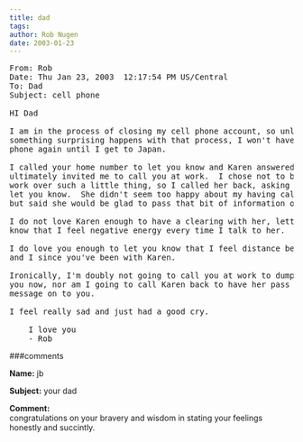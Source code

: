 ```yaml
---
title: dad
tags: 
author: Rob Nugen
date: 2003-01-23
---
```


<pre>
From: Rob
Date: Thu Jan 23, 2003  12:17:54 PM US/Central
To: Dad
Subject: cell phone

HI Dad

I am in the process of closing my cell phone account, so unless
something surprising happens with that process, I won't have a cell
phone again until I get to Japan.

I called your home number to let you know and Karen answered, and
ultimately invited me to call you at work.  I chose not to bug you at
work over such a little thing, so I called her back, asking if she'd
let you know.  She didn't seem too happy about my having called back,
but said she would be glad to pass that bit of information on.

I do not love Karen enough to have a clearing with her, letting her
know that I feel negative energy every time I talk to her.

I do love you enough to let you know that I feel distance between you
and I since you've been with Karen.

Ironically, I'm doubly not going to call you at work to dump this on
you now, nor am I going to call Karen back to have her pass this
message on to you.

I feel really sad and just had a good cry.

	I love you
	- Rob
</pre>

###comments

<p><b>Name:</b> jb

<p><b>Subject:</b> your dad

<p><b>Comment:</b>
<br>congratulations on your bravery and wisdom in stating your feelings honestly and succintly. 
